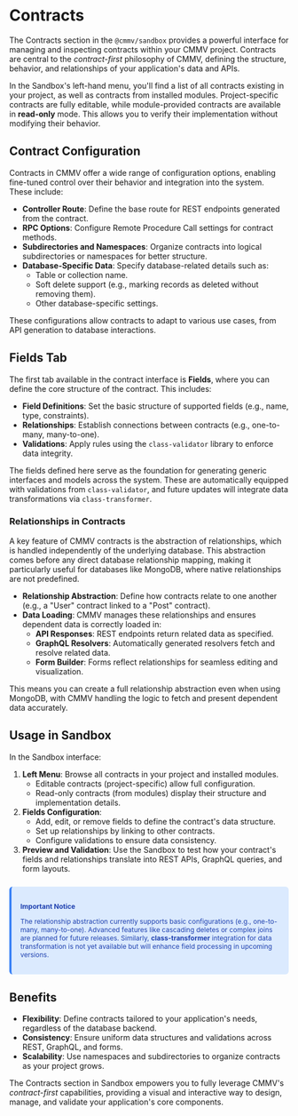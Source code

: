 # Contracts

The Contracts section in the `@cmmv/sandbox` provides a powerful interface for managing and inspecting contracts within your CMMV project. Contracts are central to the *contract-first* philosophy of CMMV, defining the structure, behavior, and relationships of your application's data and APIs.

In the Sandbox's left-hand menu, you'll find a list of all contracts existing in your project, as well as contracts from installed modules. Project-specific contracts are fully editable, while module-provided contracts are available in **read-only** mode. This allows you to verify their implementation without modifying their behavior.

## Contract Configuration

Contracts in CMMV offer a wide range of configuration options, enabling fine-tuned control over their behavior and integration into the system. These include:

- **Controller Route**: Define the base route for REST endpoints generated from the contract.
- **RPC Options**: Configure Remote Procedure Call settings for contract methods.
- **Subdirectories and Namespaces**: Organize contracts into logical subdirectories or namespaces for better structure.
- **Database-Specific Data**: Specify database-related details such as:
  - Table or collection name.
  - Soft delete support (e.g., marking records as deleted without removing them).
  - Other database-specific settings.

These configurations allow contracts to adapt to various use cases, from API generation to database interactions.

## Fields Tab

The first tab available in the contract interface is **Fields**, where you can define the core structure of the contract. This includes:

- **Field Definitions**: Set the basic structure of supported fields (e.g., name, type, constraints).
- **Relationships**: Establish connections between contracts (e.g., one-to-many, many-to-one).
- **Validations**: Apply rules using the `class-validator` library to enforce data integrity.

The fields defined here serve as the foundation for generating generic interfaces and models across the system. These are automatically equipped with validations from `class-validator`, and future updates will integrate data transformations via `class-transformer`.

### Relationships in Contracts

A key feature of CMMV contracts is the abstraction of relationships, which is handled independently of the underlying database. This abstraction comes before any direct database relationship mapping, making it particularly useful for databases like MongoDB, where native relationships are not predefined.

- **Relationship Abstraction**: Define how contracts relate to one another (e.g., a "User" contract linked to a "Post" contract).
- **Data Loading**: CMMV manages these relationships and ensures dependent data is correctly loaded in:
  - **API Responses**: REST endpoints return related data as specified.
  - **GraphQL Resolvers**: Automatically generated resolvers fetch and resolve related data.
  - **Form Builder**: Forms reflect relationships for seamless editing and visualization.

This means you can create a full relationship abstraction even when using MongoDB, with CMMV handling the logic to fetch and present dependent data accurately.

## Usage in Sandbox

In the Sandbox interface:

1. **Left Menu**: Browse all contracts in your project and installed modules.
   - Editable contracts (project-specific) allow full configuration.
   - Read-only contracts (from modules) display their structure and implementation details.
2. **Fields Configuration**:
   - Add, edit, or remove fields to define the contract's data structure.
   - Set up relationships by linking to other contracts.
   - Configure validations to ensure data consistency.
3. **Preview and Validation**: Use the Sandbox to test how your contract's fields and relationships translate into REST APIs, GraphQL queries, and form layouts.

<div style="
    background-color: #DBEAFE;
    border-left: 4px solid #3B82F6;
    color: #1E40AF;
    padding: 1rem;
    border-radius: 0.375rem;
    margin: 1.5rem 0;
    font-size: 12px;
">
    <p style="font-weight: bold; margin-bottom: 0.5rem;">Important Notice</p>
    <p>
        The relationship abstraction currently supports basic configurations (e.g., one-to-many, many-to-one). Advanced features like cascading deletes or complex joins are planned for future releases. Similarly, <strong>class-transformer</strong> integration for data transformation is not yet available but will enhance field processing in upcoming versions.
    </p>
</div>

## Benefits

- **Flexibility**: Define contracts tailored to your application's needs, regardless of the database backend.
- **Consistency**: Ensure uniform data structures and validations across REST, GraphQL, and forms.
- **Scalability**: Use namespaces and subdirectories to organize contracts as your project grows.

The Contracts section in Sandbox empowers you to fully leverage CMMV's *contract-first* capabilities, providing a visual and interactive way to design, manage, and validate your application's core components.